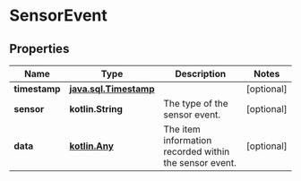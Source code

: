 
# SensorEvent

## Properties
Name | Type | Description | Notes
------------ | ------------- | ------------- | -------------
**timestamp** | [**java.sql.Timestamp**](java.sql.Timestamp.md) |  |  [optional]
**sensor** | **kotlin.String** | The type of the sensor event. |  [optional]
**data** | [**kotlin.Any**](.md) | The item information recorded within the sensor event. |  [optional]



